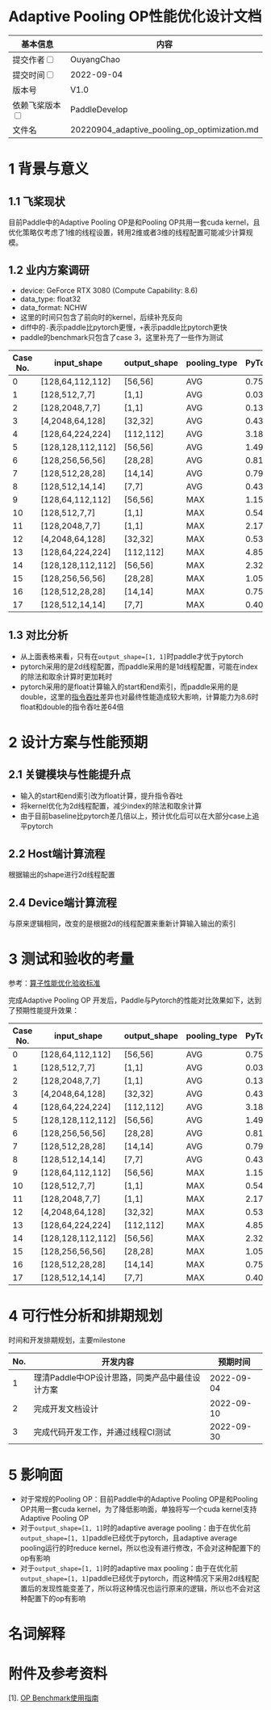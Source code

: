 # Adaptive Pooling OP性能优化设计文档


| 基本信息                                                     | 内容                                                         |
| ------------------------------------------------------------ | ------------------------------------------------------------- |
| 提交作者<input type="checkbox" class="rowselector hidden">   | OuyangChao   |
| 提交时间<input type="checkbox" class="rowselector hidden">   | 2022-09-04 |
| 版本号                                                 | V1.0  |
| 依赖飞桨版本<input type="checkbox" class="rowselector hidden">| PaddleDevelop|
| 文件名                    | 20220904_adaptive_pooling_op_optimization.md<br> |


# 1 背景与意义
## 1.1 飞桨现状
目前Paddle中的Adaptive Pooling OP是和Pooling OP共用一套cuda kernel，且优化策略仅考虑了1维的线程设置，转用2维或者3维的线程配置可能减少计算规模。

## 1.2 业内方案调研

- device: GeForce RTX 3080 (Compute Capability: 8.6)
- data_type: float32
- data_format: NCHW
- 这里的时间只包含了前向时的kernel，后续补充反向
- diff中的`-`表示paddle比pytorch更慢，`+`表示paddle比pytorch更快
- paddle的benchmark只包含了case 3，这里补充了一些作为测试

| Case No. | input\_shape        | output\_shape | pooling\_type | PyTorch(ms) | Paddle(ms) | diff      |
| -------- | ------------------- | ------------- | ------------- | ----------- | ---------- | --------- |
| 0        | \[128,64,112,112\]  | \[56,56\]     | AVG           | 0.7523      | 5.7803     | \-668.35% |
| 1        | \[128,512,7,7\]     | \[1,1\]       | AVG           | 0.0379      | 0.034      | 10.29%    |
| 2        | \[128,2048,7,7\]    | \[1,1\]       | AVG           | 0.138       | 0.1239     | 10.22%    |
| 3        | \[4,2048,64,128\]   | \[32,32\]     | AVG           | 0.4332      | 2.1554     | \-397.55% |
| 4        | \[128,64,224,224\]  | \[112,112\]   | AVG           | 3.1858      | 21.3287    | \-569.49% |
| 5        | \[128,128,112,112\] | \[56,56\]     | AVG           | 1.4968      | 11.4142    | \-662.57% |
| 6        | \[128,256,56,56\]   | \[28,28\]     | AVG           | 0.8102      | 6.5266     | \-705.55% |
| 7        | \[128,512,28,28\]   | \[14,14\]     | AVG           | 0.7937      | 3.361      | \-323.46% |
| 8        | \[128,512,14,14\]   | \[7,7\]       | AVG           | 0.4306      | 0.9218     | \-114.07% |
| 9        | \[128,64,112,112\]  | \[56,56\]     | MAX           | 1.1501      | 5.7488     | \-399.85% |
| 10       | \[128,512,7,7\]     | \[1,1\]       | MAX           | 0.5491      | 0.0882     | 83.94%    |
| 11       | \[128,2048,7,7\]    | \[1,1\]       | MAX           | 2.1786      | 0.3053     | 85.99%    |
| 12       | \[4,2048,64,128\]   | \[32,32\]     | MAX           | 0.5393      | 2.1714     | \-302.63% |
| 13       | \[128,64,224,224\]  | \[112,112\]   | MAX           | 4.852       | 21.5729    | \-344.62% |
| 14       | \[128,128,112,112\] | \[56,56\]     | MAX           | 2.3236      | 11.4789    | \-394.01% |
| 15       | \[128,256,56,56\]   | \[28,28\]     | MAX           | 1.0566      | 6.6417     | \-528.59% |
| 16       | \[128,512,28,28\]   | \[14,14\]     | MAX           | 0.7561      | 3.3837     | \-347.52% |
| 17       | \[128,512,14,14\]   | \[7,7\]       | MAX           | 0.4058      | 0.9256     | \-128.09% |

## 1.3 对比分析
- 从上面表格来看，只有在`output_shape=[1, 1]`时paddle才优于pytorch
- pytorch采用的是2d线程配置，而paddle采用的是1d线程配置，可能在index的除法和取余计算时更加耗时
- pytorch采用的是float计算输入的start和end索引，而paddle采用的是double，这里的[指令吞吐](https://docs.nvidia.com/cuda/cuda-c-programming-guide/index.html#arithmetic-instructions)差异也对最终性能造成较大影响，计算能力为8.6时float和double的指令吞吐差64倍

# 2 设计方案与性能预期

## 2.1 关键模块与性能提升点
- 输入的start和end索引改为float计算，提升指令吞吐
- 将kernel优化为2d线程配置，减少index的除法和取余计算
- 由于目前baseline比pytorch差几倍以上，预计优化后可以在大部分case上追平pytorch

## 2.2 Host端计算流程
根据输出的shape进行2d线程配置

## 2.4 Device端计算流程
与原来逻辑相同，改变的是根据2d的线程配置来重新计算输入输出的索引

# 3 测试和验收的考量

参考：[算子性能优化验收标准](http://agroup.baidu.com/paddle-perf/md/article/4892913)

完成Adaptive Pooling OP 开发后，Paddle与Pytorch的性能对比效果如下，达到了预期性能提升效果：

| Case No. | input\_shape        | output\_shape | pooling\_type | PyTorch(ms) | Paddle(ms) | diff    |
| -------- | ------------------- | ------------- | ------------- | ----------- | ---------- | ------- |
| 0        | \[128,64,112,112\]  | \[56,56\]     | AVG           | 0.7523      | 0.7378     | 1.93%   |
| 1        | \[128,512,7,7\]     | \[1,1\]       | AVG           | 0.0379      | 0.034      | 10.29%  |
| 2        | \[128,2048,7,7\]    | \[1,1\]       | AVG           | 0.138       | 0.1239     | 10.22%  |
| 3        | \[4,2048,64,128\]   | \[32,32\]     | AVG           | 0.4332      | 0.4335     | \-0.07% |
| 4        | \[128,64,224,224\]  | \[112,112\]   | AVG           | 3.1858      | 3.1628     | 0.72%   |
| 5        | \[128,128,112,112\] | \[56,56\]     | AVG           | 1.4968      | 1.4634     | 2.23%   |
| 6        | \[128,256,56,56\]   | \[28,28\]     | AVG           | 0.8102      | 0.7727     | 4.63%   |
| 7        | \[128,512,28,28\]   | \[14,14\]     | AVG           | 0.7937      | 0.4043     | 49.06%  |
| 8        | \[128,512,14,14\]   | \[7,7\]       | AVG           | 0.4306      | 0.1139     | 73.55%  |
| 9        | \[128,64,112,112\]  | \[56,56\]     | MAX           | 1.1501      | 0.7381     | 35.82%  |
| 10       | \[128,512,7,7\]     | \[1,1\]       | MAX           | 0.5491      | 0.0882     | 83.94%  |
| 11       | \[128,2048,7,7\]    | \[1,1\]       | MAX           | 2.1786      | 0.3053     | 85.99%  |
| 12       | \[4,2048,64,128\]   | \[32,32\]     | MAX           | 0.5393      | 0.4328     | 19.75%  |
| 13       | \[128,64,224,224\]  | \[112,112\]   | MAX           | 4.852       | 3.1088     | 35.93%  |
| 14       | \[128,128,112,112\] | \[56,56\]     | MAX           | 2.3236      | 1.472      | 36.65%  |
| 15       | \[128,256,56,56\]   | \[28,28\]     | MAX           | 1.0566      | 0.7602     | 28.05%  |
| 16       | \[128,512,28,28\]   | \[14,14\]     | MAX           | 0.7561      | 0.3932     | 48.00%  |
| 17       | \[128,512,14,14\]   | \[7,7\]       | MAX           | 0.4058      | 0.1105     | 72.77%  |


# 4 可行性分析和排期规划

时间和开发排期规划，主要milestone

| No. | 开发内容 | 预期时间 |
|---|---|---|
| 1 | 理清Paddle中OP设计思路，同类产品中最佳设计方案  | 2022-09-04 |
| 2 | 完成开发文档设计  | 2022-09-10 |
| 3 | 完成代码开发工作，并通过线程CI测试 | 2022-09-30 |


# 5 影响面
- 对于常规的Pooling OP：目前Paddle中的Adaptive Pooling OP是和Pooling OP共用一套cuda kernel，为了降低影响面，单独将写一个cuda kernel支持Adaptive Pooling OP
- 对于`output_shape=[1, 1]`时的adaptive average pooling：由于在优化前`output_shape=[1, 1]`paddle已经优于pytorch，且adaptive average pooling运行的时reduce kernel，所以也没有进行修改，不会对这种配置下的op有影响
- 对于`output_shape=[1, 1]`时的adaptive max pooling：由于在优化前`output_shape=[1, 1]`paddle已经优于pytorch，而这种情况下采用2d线程配置后的发现性能变差了，所以将这种情况也运行原来的逻辑，所以也不会对这种配置下的op有影响

# 名词解释

# 附件及参考资料
[1]. [OP Benchmark使用指南](https://github.com/PaddlePaddle/benchmark/blob/master/api/README.md)
